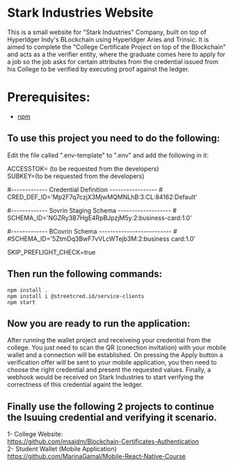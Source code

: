 # Stark Industries Website

This is a small website for "Stark Industries" Company, built on top of Hyperldger Indy's BLockchain using Hyperldger Aries and Trinsic.
It is aimed to complete the "College Certificate Project on top of the Blockchain" and acts as a the verifier entity, where the graduate comes here to apply for a job so the job asks for certain attributes from the credential issued from his College to be verified by executing proof against the ledger.


# Prerequisites:
- [npm](https://www.npmjs.com/get-npm)

## To use this project you need to do the following:

Edit the file called ".env-template" to ".env" and add the following in it:

ACCESSTOK= (to be requested from the developers) <br />                                                                     SUBKEY=(to be requested from the developers) <br />  

#------------- Credential Definition ----------------- #       <br />                                                            CRED_DEF_ID='Mp2F7q7czjX3MjwMQMNLhB:3:CL:84162:Default'      <br />  

#------------- Sovrin Staging Schema ------------------- #    <br />                                                            SCHEMA_ID='NGZRy3B7HgE4RpBJpzjM5y:2:business-card:1.0'    <br />  

#------------- BCovrin Schema -------------------------- #       <br />                                                                    #SCHEMA_ID='5ZtmDq3BwF7vVLcWTejb3M:2:business card:1.0'    <br />  

SKIP_PREFLIGHT_CHECK=true



## Then run the following commands:

    npm install .
    npm install i @streetcred.id/service-clients
    npm start
    
    
## Now you are ready to run the application:
After running the wallet project and receiveing your credential from the college. You just need to scan the QR (conection invitation) with your mobile wallet and a connection will be established.
On pressing the Apply button a verification offer will be sent to your mobile application, you then need to choose the right credential and present the requested values. Finally, a webhook would be received on Stark Industries to start verifying the correctness of this credential againt the ledger.
    
## Finally use the following 2 projects to continue the Isuuing credential and verifying it scenario.
1- College Website:   <br />                                                                                                                      https://github.com/msaidm/Blockchain-Certificates-Authentication  <br />                                                                                         2- Student Wallet (Mobile Application)               <br />                                                                                                    https://github.com/MarinaGamal/Mobile-React-Native-Course

